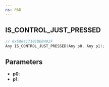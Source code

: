 ```yaml
---
ns: PAD
---
```

## IS_CONTROL_JUST_PRESSED

```c
// 0x580417101DDB492F
Any IS_CONTROL_JUST_PRESSED(Any p0, Any p1);
```

## Parameters
* **p0**:
* **p1**:
